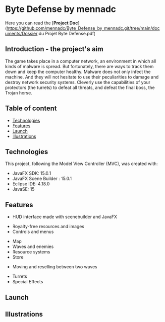 # Byte Defense by mennadc
Here you can read the [**Project Doc**](https://github.com/mennadc/Byte_Defense_by_mennadc.git/tree/main/documents/Dossier du Projet Byte Defense.pdf)

## Introduction - the project's aim
The game takes place in a computer network, an environment in which all kinds of malware is spread. But fortunately, there are ways to track them down and keep the computer healthy. Malware does not only infect the machine. And they will not hesitate to use their peculiarities to damage and destroy network security systems. Cleverly use the capabilities of your protectors (the turrets) to defeat all threats, and defeat the final boss, the Trojan horse.

## Table of content
* [Technologies](#technologies)
* [Features](#features)
* [Launch](#launch)
* [Illustrations](#illustrations)

## Technologies
This project, following the Model View Controller (MVC), was created with:
* JavaFX SDK: 15.0.1
* JavaFX Scene Builder : 15.0.1
* Eclipse IDE: 4.18.0
* JavaSE: 15

## Features
* HUD interface made with scenebuilder and JavaFX
- Royalty-free resources and images
- Controls and menus
* Map
* Waves and enemies
* Resource systems
* Store
- Moving and reselling between two waves
* Turrets
* Special Effects

## Launch

## Illustrations